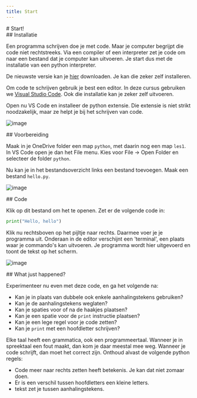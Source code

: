 ```yaml
---
title: Start
---
```


<div class="header1" id="top" markdown = "1"># Start!
</div>

<div class="header2" markdown = "1">## Installatie
</div>

Een programma schrijven doe je met code. Maar je computer begrijpt die code niet rechtstreeks. Via een compiler of een interpreter zet je code om naar een bestand dat je computer kan uitvoeren. Je start dus met de installatie van een python interpreter.

De nieuwste versie kan je [hier](https://www.python.org/downloads/) downloaden. Je kan die zeker zelf installeren.

Om code te schrijven gebruik je best een editor. In deze cursus gebruiken we [Visual Studio Code](https://code.visualstudio.com/). Ook die installatie kan je zeker zelf uitvoeren.

Open nu VS Code en installeer de python extensie. Die extensie is niet strikt noodzakelijk, maar ze helpt je bij het schrijven van code.

![image](/cursus-python/img/basics/installatie/python-extension.gif)

<div class="header2" markdown = "1">## Voorbereiding
</div>

Maak in je OneDrive folder een map `python`, met daarin nog een map `les1`. In VS Code open je dan het File menu. Kies voor File -> Open Folder en selecteer de folder `python`.

Nu kan je in het bestandsoverzicht links een bestand toevoegen. Maak een bestand `hello.py`.

![image](/cursus-python/img/basics/installatie/create_file.gif)


<div class="header2" markdown = "1">## Code
</div>

Klik op dit bestand om het te openen. Zet er de volgende code in:

```python
print("Hello, hello")
```

Klik nu rechtsboven op het pijltje naar rechts. Daarmee voer je je programma uit. Onderaan in de editor verschijnt een 'terminal', een plaats waar je commando's kan uitvoeren. Je programma wordt hier uitgevoerd en toont de tekst op het scherm.

![image](/cursus-python/img/basics/installatie/hello.gif)

<div class="header2" markdown = "1">## What just happened?
</div>

Experimenteer nu even met deze code, en ga het volgende na:

- Kan je in plaats van dubbele ook enkele aanhalingstekens gebruiken?
- Kan je de aanhalingstekens weglaten?
- Kan je spaties voor of na de haakjes plaatsen?
- Kan je een spatie voor de `print` instructie plaatsen?
- Kan je een lege regel voor je code zetten?
- Kan je `print` met een hoofdletter schrijven?

Elke taal heeft een grammatica, ook een programmeertaal. Wanneer je in spreektaal een fout maakt, dan kom je daar meestal mee weg. Wanneer je code schrijft, dan moet het correct zijn. Onthoud alvast de volgende python regels:

* Code meer naar rechts zetten heeft betekenis. Je kan dat niet zomaar doen.
* Er is een verschil tussen hoofdletters een kleine letters.
* tekst zet je tussen aanhalingstekens.